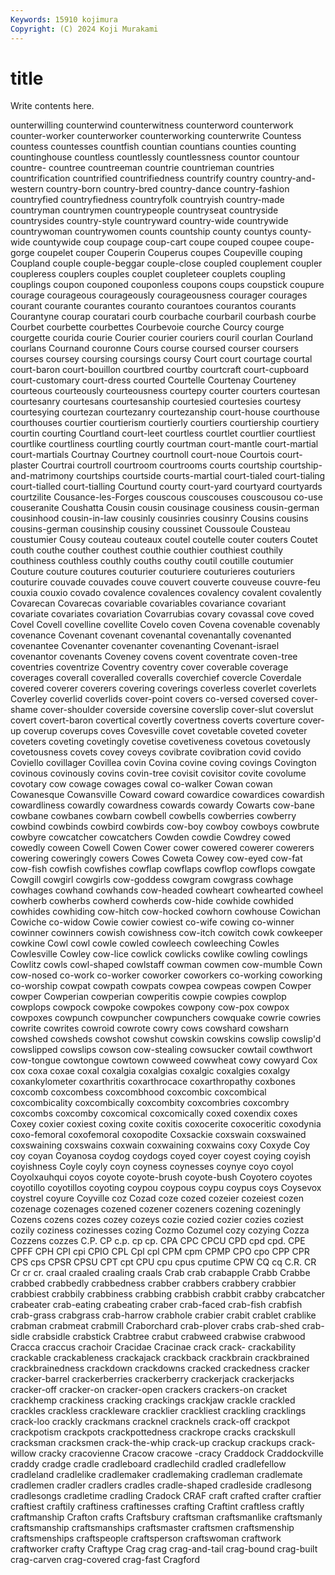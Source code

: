 ```yaml
---
Keywords: 15910 kojimura
Copyright: (C) 2024 Koji Murakami
---
```


# title

Write contents here.



ounterwilling counterwind counterwitness counterword counterwork counter-worker counterworker counterworking
counterwrite Countess countess countesses countfish countian countians counties counting countinghouse
countless countlessly countlessness countor countour countre- countree countreeman countrie countrieman
countries countrification countrified countrifiedness countrify country country-and-western country-born country-bred country-dance
country-fashion countryfied countryfiedness countryfolk countryish country-made countryman countrymen countrypeople countryseat
countryside countrysides country-style countryward country-wide countrywide countrywoman countrywomen counts countship
county countys county-wide countywide coup coupage coup-cart coupe couped coupee
coupe-gorge coupelet couper Couperin Couperus coupes Coupeville couping Coupland couple
couple-beggar couple-close coupled couplement coupler coupleress couplers couples couplet coupleteer
couplets coupling couplings coupon couponed couponless coupons coups coupstick coupure
courage courageous courageously courageousness courager courages courant courante courantes couranto
courantoes courantos courants Courantyne courap couratari courb courbache courbaril courbash
courbe Courbet courbette courbettes Courbevoie courche Courcy courge courgette courida
courie Courier courier couriers couril courlan Courland courlans Cournand couronne
Cours course coursed courser coursers courses coursey coursing coursings coursy
Court court courtage courtal court-baron court-bouillon courtbred courtby courtcraft court-cupboard
court-customary court-dress courted Courtelle Courtenay Courteney courteous courteously courteousness courtepy
courter courters courtesan courtesanry courtesans courtesanship courtesied courtesies courtesy courtesying
courtezan courtezanry courtezanship court-house courthouse courthouses courtier courtierism courtierly courtiers
courtiership courtiery courtin courting Courtland court-leet courtless courtlet courtlier courtliest
courtlike courtliness courtling courtly courtman court-mantle court-martial court-martials Courtnay Courtney
courtnoll court-noue Courtois court-plaster Courtrai courtroll courtroom courtrooms courts courtship
courtship-and-matrimony courtships courtside courts-martial court-tialed court-tialing court-tialled court-tialling Courtund courty
court-yard courtyard courtyards courtzilite Cousance-les-Forges couscous couscouses couscousou co-use couseranite
Coushatta Cousin cousin cousinage cousiness cousin-german cousinhood cousin-in-law cousinly cousinries
cousinry Cousins cousins cousins-german cousinship cousiny coussinet Coussoule Cousteau coustumier
Cousy couteau couteaux coutel coutelle couter couters Coutet couth couthe
couther couthest couthie couthier couthiest couthily couthiness couthless couthly couths
couthy coutil coutille coutumier Couture couture coutures couturier couturiere couturieres
couturiers couturire couvade couvades couve couvert couverte couveuse couvre-feu couxia
couxio covado covalence covalences covalency covalent covalently Covarecan Covarecas covariable
covariables covariance covariant covariate covariates covariation Covarrubias covary covassal cove
coved Covel Covell covelline covellite Covelo coven Covena covenable covenably
covenance Covenant covenant covenantal covenantally covenanted covenantee Covenanter covenanter covenanting
Covenant-israel covenantor covenants Coveney covens covent coventrate coven-tree coventries coventrize
Coventry coventry cover coverable coverage coverages coverall coveralled coveralls coverchief
covercle Coverdale covered coverer coverers covering coverings coverless coverlet coverlets
Coverley coverlid coverlids cover-point covers co-versed coversed cover-shame cover-shoulder coverside
coversine coverslip cover-slut coverslut covert covert-baron covertical covertly covertness coverts
coverture cover-up coverup coverups coves Covesville covet covetable coveted coveter
coveters coveting covetingly covetise covetiveness covetous covetously covetousness covets covey
coveys covibrate covibration covid covido Coviello covillager Covillea covin Covina
covine coving covings Covington covinous covinously covins covin-tree covisit covisitor
covite covolume covotary cow cowage cowages cowal co-walker Cowan cowan
Cowanesque Cowansville Coward coward cowardice cowardices cowardish cowardliness cowardly cowardness
cowards cowardy Cowarts cow-bane cowbane cowbanes cowbarn cowbell cowbells cowberries
cowberry cowbind cowbinds cowbird cowbirds cow-boy cowboy cowboys cowbrute cowbyre
cowcatcher cowcatchers Cowden cowdie Cowdrey cowed cowedly coween Cowell Cowen
Cower cower cowered cowerer cowerers cowering coweringly cowers Cowes Coweta
Cowey cow-eyed cow-fat cow-fish cowfish cowfishes cowflap cowflaps cowflop cowflops
cowgate Cowgill cowgirl cowgirls cow-goddess cowgram cowgrass cowhage cowhages cowhand
cowhands cow-headed cowheart cowhearted cowheel cowherb cowherbs cowherd cowherds cow-hide
cowhide cowhided cowhides cowhiding cow-hitch cow-hocked cowhorn cowhouse Cowichan Cowiche
co-widow Cowie cowier cowiest co-wife cowing co-winner cowinner cowinners cowish
cowishness cow-itch cowitch cowk cowkeeper cowkine Cowl cowl cowle cowled
cowleech cowleeching Cowles Cowlesville Cowley cow-lice cowlick cowlicks cowlike cowling
cowlings Cowlitz cowls cowl-shaped cowlstaff cowman cowmen cow-mumble Cown cow-nosed
co-work co-worker coworker coworkers co-working coworking co-worship cowpat cowpath cowpats
cowpea cowpeas cowpen Cowper cowper Cowperian cowperian cowperitis cowpie cowpies
cowplop cowplops cowpock cowpoke cowpokes cowpony cow-pox cowpox cowpoxes cowpunch
cowpuncher cowpunchers cowquake cowrie cowries cowrite cowrites cowroid cowrote cowry
cows cowshard cowsharn cowshed cowsheds cowshot cowshut cowskin cowskins cowslip
cowslip'd cowslipped cowslips cowson cow-stealing cowsucker cowtail cowthwort cow-tongue cowtongue
cowtown cowweed cowwheat cowy cowyard Cox cox coxa coxae coxal
coxalgia coxalgias coxalgic coxalgies coxalgy coxankylometer coxarthritis coxarthrocace coxarthropathy coxbones
coxcomb coxcombess coxcombhood coxcombic coxcombical coxcombicality coxcombically coxcombity coxcombries coxcombry
coxcombs coxcomby coxcomical coxcomically coxed coxendix coxes Coxey coxier coxiest
coxing coxite coxitis coxocerite coxoceritic coxodynia coxo-femoral coxofemoral coxopodite Coxsackie
coxswain coxswained coxswaining coxswains coxwain coxwaining coxwains coxy Coxyde Coy
coy coyan Coyanosa coydog coydogs coyed coyer coyest coying coyish
coyishness Coyle coyly coyn coyness coynesses coynye coyo coyol Coyolxauhqui
coyos coyote coyote-brush coyote-bush Coyotero coyotes coyotillo coyotillos coyoting coypou
coypous coypu coypus coys Coysevox coystrel coyure Coyville coz Cozad
coze cozed cozeier cozeiest cozen cozenage cozenages cozened cozener cozeners
cozening cozeningly Cozens cozens cozes cozey cozeys cozie cozied cozier
cozies coziest cozily coziness cozinesses cozing Cozmo Cozumel cozy cozying
Cozza Cozzens cozzes C.P. CP c.p. cp cp. CPA CPC
CPCU CPD cpd cpd. CPE CPFF CPH CPI cpi CPIO
CPL Cpl cpl CPM cpm CPMP CPO cpo CPP CPR
CPS cps CPSR CPSU CPT cpt CPU cpu cpus cputime
CPW CQ cq C.R. CR Cr cr cr. craal craaled
craaling craals Crab crab crabapple Crabb Crabbe crabbed crabbedly crabbedness
crabber crabbers crabbery crabbier crabbiest crabbily crabbiness crabbing crabbish crabbit
crabby crabcatcher crabeater crab-eating crabeating craber crab-faced crab-fish crabfish crab-grass
crabgrass crab-harrow crabhole crabier crabit crablet crablike crabman crabmeat crabmill
Craborchard crab-plover crabs crab-shed crab-sidle crabsidle crabstick Crabtree crabut crabweed
crabwise crabwood Cracca craccus crachoir Cracidae Cracinae crack crack- crackability
crackable crackableness crackajack crackback crackbrain crackbrained crackbrainedness crackdown crackdowns cracked
crackedness cracker cracker-barrel crackerberries crackerberry crackerjack crackerjacks cracker-off cracker-on cracker-open
crackers crackers-on cracket crackhemp crackiness cracking crackings crackjaw crackle crackled
crackles crackless crackleware cracklier crackliest crackling cracklings crack-loo crackly crackmans
cracknel cracknels crack-off crackpot crackpotism crackpots crackpottedness crackrope cracks crackskull
cracksman cracksmen crack-the-whip crack-up crackup crackups crack-willow cracky cracovienne Cracow
cracowe -cracy Craddock Craddockville craddy cradge cradle cradleboard cradlechild cradled
cradlefellow cradleland cradlelike cradlemaker cradlemaking cradleman cradlemate cradlemen cradler cradlers
cradles cradle-shaped cradleside cradlesong cradlesongs cradletime cradling Cradock CRAF craft
crafted crafter craftier craftiest craftily craftiness craftinesses crafting Craftint craftless
craftly craftmanship Crafton crafts Craftsbury craftsman craftsmanlike craftsmanly craftsmanship craftsmanships
craftsmaster craftsmen craftsmenship craftsmenships craftspeople craftsperson craftswoman craftwork craftworker crafty
Craftype Crag crag crag-and-tail crag-bound crag-built crag-carven crag-covered crag-fast Cragford
